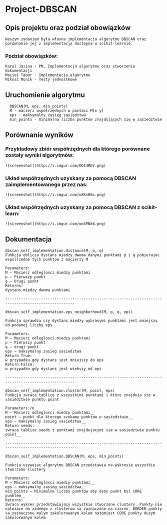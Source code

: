# Project-DBSCAN

## Opis projektu oraz podział obowiązków

	Naszym zadaniem była własna implementacja algorytmu DBSCAN oraz porównanie jej z implementacja dostępną w scikit-learnie.

### Podział obowiązków:

	Karol Jasina - PM, Implementacja algorytmu oraz stworzenie dokumentacji
	Maciej Tabor - Implementacja algorytmu
	Miłosz Munik - Testy jednostkowe

## Uruchomienie algorytmu

	  DBSCAN(M, eps, min_points)
	  M - macierz współrzędnych w postaci M[x y]
	  eps - maksymalny zasięg sąsiedztwa
	  min_points - minimalna liczba punktów znajdujących się w sąsiedztwie

## Porównanie wyników

### Przykładowy zbiór współrzędnych dla którego porównane zostały wyniki algorytmów:

	![screenshot](http://i.imgur.com/ODt4RDY.png)

### Układ współrzędnych uzyskany za pomocą DBSCAN zaimplementowanego przez nas:

	![screenshot](http://i.imgur.com/uEKvR6x.png)

### Układ współrzędnych uzyskany za pomocą DBSCAN z scikit-learn:

	![screenshot](http://i.imgur.com/om3PNk6.png)

	
## Dokumentacja

	dbscan_self_implementation.distance(M, p, q)
	Funkcja oblicza dystans miedzy dwoma danymi punktami p i q pobierajac wspolrzedne tych punktow z macierzy M

	Parameters:	
	M – Macierz odleglosci miedzy punktami
	p – Pierwszy punkt
	q – Drugi punkt
	Returns:	
	dystans miedzy dwoma punktami

	-----------------------------------------------------------------------------------------------------

	dbscan_self_implementation.eps_neighborhood(M, p, q, eps)

	Funkcja sprawdza czy dystans miedzy wybranymi punktami jest mniejszy od podanej liczby eps

	Parameters:	
	M – Macierz odleglosci miedzy punktami
	p – Pierwszy punkt
	q – drugi punkt
	eps – maksymalny zasieg sasiedztwa
	Return True:	
	w przypadku gdy dystans jest mniejszy do eps
	Return False:	
	w przypadku gdy dystans jest wiekszy od eps

	-----------------------------------------------------------------------------------------------------

	dbscan_self_implementation.cluster(M, point, eps)
	Funkcja zwraca tablice z wszystkimi punktami i ktore znajduja sie w sasiedztwie punktu point

	Parameters:/n
	M – Macierz odleglosci miedzy punktami__
	point – punkt dla ktorego szukamy punktow w sasiedztwie__
	eps – maksymalny zasieg sasiedztwa__
	Return seeds:	
	zwraca tablice seeds z punktami znajdujacymi sie w sasiedztwie punktu point__

	-----------------------------------------------------------------------------------------------------

	dbscan_self_implementation.DBSCAN(M, eps, min_points)

	Funkcja uzywajac algorytmu DBSCAN przedstawia na wykresie wszystkie stworzone clustery

	Parameters:	
	M – Macierz odleglosci miedzy punktami__
	eps – maksymalny zasieg sasiedztwa__
	min_points – Minimalna liczba punktow aby dany punkt byl CORE punktem__
	Returns:	
	Zwraca wykres przedstawiajacy wszystkie stworzone clustery. Punkty nie nalezace do zadnego z clusterow sa zaznaczone na czarno, BORDER punkty sa zaznaczone malym zakolorowanym kolem natomiast CORE punkty duzym zakolorwanym kolem

